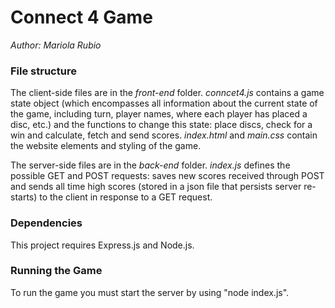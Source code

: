# Connect 4 Game

*Author: Mariola Rubio*

### File structure

The client-side files are in the *front-end* folder. *conncet4.js* contains a game state object (which encompasses all information about the current state of the game, including turn, player names, where each player has placed a disc, etc.) and the functions to change this state: place discs, check for a win and calculate, fetch and send scores. *index.html* and *main.css* contain the website elements and styling of the game.

The server-side files are in the *back-end* folder. *index.js* defines the possible GET and POST requests: saves new scores received through POST and sends all time high scores (stored in a json file that persists server re-starts) to the client in response to a GET request.

### Dependencies

This project requires Express.js and Node.js.

### Running the Game

To run the game you must start the server by using "node index.js".
